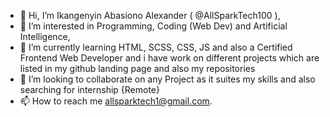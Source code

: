 - 👋 Hi, I’m Ikangenyin Abasiono Alexander ( @AllSparkTech100 ),
- 👀 I’m interested in Programming, Coding (Web Dev) and Artificial Intelligence,
- 🌱 I’m currently learning HTML, SCSS, CSS, JS and also a Certified Frontend Web Developer and i have work on different projects which are listed in my github landing page and also my repositories
- 💞️ I’m looking to collaborate on any Project as it suites my skills and also searching for internship {Remote}
- 📫 How to reach me allsparktech1@gmail.com.

<!---
AllSparkTech100/AllSparkTech100 is a ✨ special ✨ repository because its `README.md` (this file) appears on your GitHub profile.
You can click the Preview link to take a look at your changes.
--->
